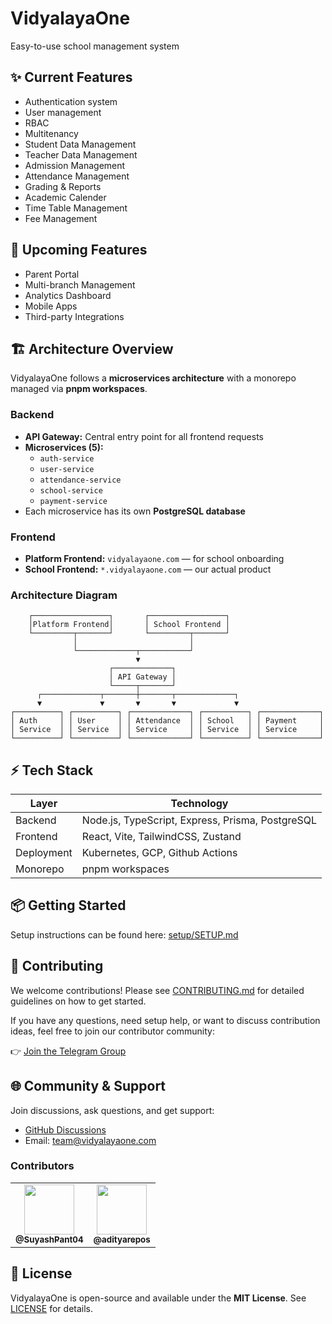 # VidyalayaOne

Easy-to-use school management system

## ✨ Current Features

- Authentication system  
- User management 
- RBAC
- Multitenancy
- Student Data Management
- Teacher Data Management
- Admission Management
- Attendance Management
- Grading & Reports
- Academic Calender
- Time Table Management
- Fee Management

## 🔮 Upcoming Features

- Parent Portal 
- Multi-branch Management  
- Analytics Dashboard 
- Mobile Apps
- Third-party Integrations

## 🏗 Architecture Overview

VidyalayaOne follows a **microservices architecture** with a monorepo managed via **pnpm workspaces**.

### Backend
- **API Gateway:** Central entry point for all frontend requests  
- **Microservices (5):**  
  - `auth-service`  
  - `user-service`  
  - `attendance-service`  
  - `school-service`  
  - `payment-service`  
- Each microservice has its own **PostgreSQL database**

### Frontend
- **Platform Frontend:** `vidyalayaone.com` — for school onboarding  
- **School Frontend:** `*.vidyalayaone.com` — our actual product

### Architecture Diagram
```
    ┌─────────────────┐       ┌─────────────────┐
    │Platform Frontend│       │ School Frontend │
    └─────────┬───────┘       └─────────┬───────┘
              │                         │
              └─────────────┬───────────┘
                            ▼
                      ┌─────────────┐
                      │ API Gateway │
                      └─────┬───────┘
      ┌─────────────┬───────┼───────┬─────────────┐
      ▼             ▼       ▼       ▼             ▼
┌──────────┐ ┌──────────┐ ┌─────────────┐ ┌──────────┐ ┌─────────────┐
│ Auth     │ │ User     │ │ Attendance  │ │ School   │ │ Payment     │
│ Service  │ │ Service  │ │ Service     │ │ Service  │ │ Service     │
└──────────┘ └──────────┘ └─────────────┘ └──────────┘ └─────────────┘
```

## ⚡ Tech Stack

| Layer       | Technology |
|------------|------------|
| Backend     | Node.js, TypeScript, Express, Prisma, PostgreSQL |
| Frontend    | React, Vite, TailwindCSS, Zustand |
| Deployment  | Kubernetes, GCP, Github Actions |
| Monorepo    | pnpm workspaces |

## 📦 Getting Started

Setup instructions can be found here: [setup/SETUP.md](setup/SETUP.md)

## 🤝 Contributing

We welcome contributions! Please see [CONTRIBUTING.md](CONTRIBUTING.md) for detailed guidelines on how to get started.

If you have any questions, need setup help, or want to discuss contribution ideas, feel free to join our contributor community:

👉 [Join the Telegram Group](https://t.me/+nVYA-DsHWwNkMGE9)

## 🌐 Community & Support

Join discussions, ask questions, and get support:  

- [GitHub Discussions](https://github.com/orgs/vidyalayaone/discussions)
- Email: team@vidyalayaone.com

### Contributors

<div align="left">
  <table>
    <tr>
      <td align="center">
        <a href="https://github.com/SuyashPant04">
          <img src="https://github.com/SuyashPant04.png" width="80px;"/>
          <br />
          <sub><b>@SuyashPant04</b></sub>
        </a>
      </td>
      <td align="center">
        <a href="https://github.com/adityarepos">
          <img src="https://github.com/adityarepos.png" width="80px;"/>
          <br />
          <sub><b>@adityarepos</b></sub>
        </a>
      </td>
    </tr>
  </table>
</div>

## 📄 License

VidyalayaOne is open-source and available under the **MIT License**. See [LICENSE](LICENSE) for details.


